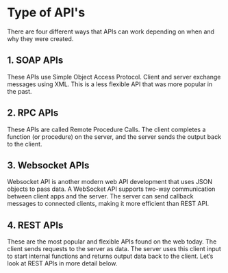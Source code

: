 # Type of API's

There are four different ways that APIs can work depending on when and why they were created.

## 1. SOAP APIs 
These APIs use Simple Object Access Protocol. Client and server exchange messages using XML. This is a less flexible API that was more popular in the past.

## 2. RPC APIs
These APIs are called Remote Procedure Calls. The client completes a function (or procedure) on the server, and the server sends the output back to the client.

## 3. Websocket APIs
Websocket API is another modern web API development that uses JSON objects to pass data. A WebSocket API supports two-way communication between client apps and the server. The server can send callback messages to connected clients, making it more efficient than REST API.

## 4. REST APIs
These are the most popular and flexible APIs found on the web today. The client sends requests to the server as data. The server uses this client input to start internal functions and returns output data back to the client. Let’s look at REST APIs in more detail below.